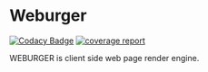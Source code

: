 # Weburger


[![Codacy Badge](https://api.codacy.com/project/badge/Grade/4cdda1ae9f54479da9150540e2de6a42)](https://www.codacy.com/app/am-wb/am-wb-core?utm_source=gitlab.com&amp;utm_medium=referral&amp;utm_content=am-wb/am-wb-core&amp;utm_campaign=Badge_Grade)
[![coverage report](https://gitlab.com/am-wb/am-wb-core/badges/master/coverage.svg)](https://gitlab.com/am-wb/am-wb-core/commits/master)

WEBURGER is client side web page render engine.
